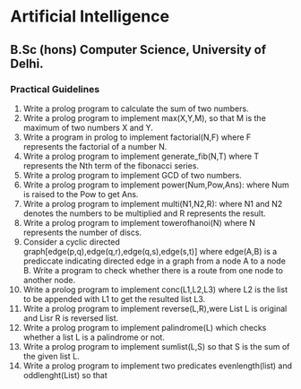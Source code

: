 # Artificial Intelligence
## B.Sc (hons) Computer Science, University of Delhi.
### Practical Guidelines
1. Write a prolog program to calculate the sum of two numbers.
2. Write a prolog program to implement max(X,Y,M), so that M is the maximum of two numbers X and Y.
3. Write a program in prolog to implement factorial(N,F) where F represents the factorial of a number N.
4. Write a prolog program to implement generate_fib(N,T) where T represents the Nth term of the fibonacci series.
5. Write a prolog program to implement GCD of two numbers.
6. Write a prolog program to implement power(Num,Pow,Ans): where Num is raised to the Pow to get Ans.
7. Write a prolog program to implement multi(N1,N2,R): where N1 and N2 denotes the numbers to be multiplied and R represents the result.
8. Write a prolog program to implement towerofhanoi(N) where N represents the number of discs.
9. Consider a cyclic directed graph[edge(p,q),edge(q,r),edge(q,s),edge(s,t)] where edge(A,B) is a prediccate indicating directed edge in a graph from a node A to a node B. Write a program to check whether there is a route from one node to another node.
 11. Write a prolog program to implement conc(L1,L2,L3) where L2 is the list to be appended with L1 to get the resulted list L3.
12. Write a prolog program to implement reverse(L,R),were List L is original and Lisr R is reversed list.
13. Write a prolog program to implement palindrome(L) which checks whether a list L is a palindrome or not.
14. Write a prolog program to implement sumlist(L,S) so that S is the sum of the given list L.
15. Write a prolog program to implement two predicates evenlength(list) and oddlenght(List) so that  
